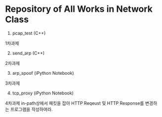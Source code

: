 # Repository of All Works in Network Class

1. pcap_test (C++)

1차과제

2. send_arp (C++)

2차과제

3. arp_spoof (iPython Notebook)

3차과제

4. tcp_proxy (iPython Notebook)

4차과제
in-path상에서 패킷을 잡아 HTTP Reqeust 및 HTTP Response를 변경하는 프로그램을 작성하여라.

